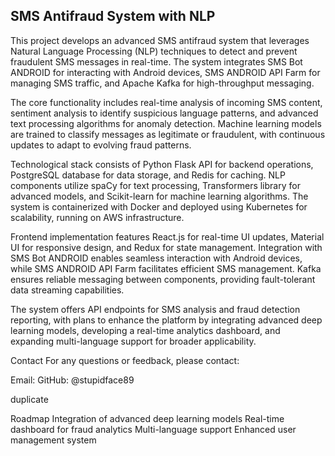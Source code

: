 ## SMS Antifraud System with NLP
This project develops an advanced SMS antifraud system that leverages Natural Language Processing (NLP) techniques to detect and prevent fraudulent SMS messages in real-time. The system integrates SMS Bot ANDROID for interacting with Android devices, SMS ANDROID API Farm for managing SMS traffic, and Apache Kafka for high-throughput messaging.

The core functionality includes real-time analysis of incoming SMS content, sentiment analysis to identify suspicious language patterns, and advanced text processing algorithms for anomaly detection. Machine learning models are trained to classify messages as legitimate or fraudulent, with continuous updates to adapt to evolving fraud patterns.

Technological stack consists of Python Flask API for backend operations, PostgreSQL database for data storage, and Redis for caching. NLP components utilize spaCy for text processing, Transformers library for advanced models, and Scikit-learn for machine learning algorithms. The system is containerized with Docker and deployed using Kubernetes for scalability, running on AWS infrastructure.

Frontend implementation features React.js for real-time UI updates, Material UI for responsive design, and Redux for state management. Integration with SMS Bot ANDROID enables seamless interaction with Android devices, while SMS ANDROID API Farm facilitates efficient SMS management. Kafka ensures reliable messaging between components, providing fault-tolerant data streaming capabilities.

The system offers API endpoints for SMS analysis and fraud detection reporting, with plans to enhance the platform by integrating advanced deep learning models, developing a real-time analytics dashboard, and expanding multi-language support for broader applicability.

Contact
For any questions or feedback, please contact:

Email: 
GitHub: @stupidface89

duplicate

Roadmap
Integration of advanced deep learning models
Real-time dashboard for fraud analytics
Multi-language support
Enhanced user management system
